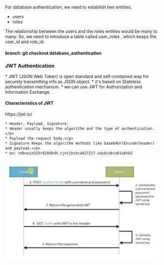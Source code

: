 For database authentication,  we need to establish two entities.
* users
* roles
<p>
The relationship between the users and the roles entities would be many to many.
So, we need to introduce a table called user_roles , which keeps the user_id and role_id.
</p>
<h4>branch: git checkout database_authentication</h4>


<h3>JWT Authentication </h3>
 * JWT (JSON Web Token) is open standard and self-contained way for securely transmitting info as JSON object.
 * it's based on Stateless authentication mechanism.
 * we can use JWT for Authorization and Information Exchange.

<h4> Characteristics of JWT </h4> 
<link>https://jwt.io/</link>
    
    * Header, Payload, Signature.
    * Header usually keeps the algorithm and the type of authentication. </p>
    * Payload the request body.</p>
    * Signature Keeps the algorithm methods like base64UrlEncode(header) and payload.</p>
    * ex: ndbvwjn325r828dbdh.cjncjbcbcab27217.nasbcabcab1wbhb2

![Screenshot](jwt.png)